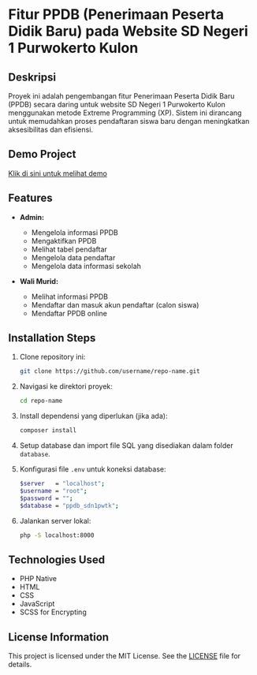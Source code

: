 # Fitur PPDB (Penerimaan Peserta Didik Baru) pada Website SD Negeri 1 Purwokerto Kulon

## Deskripsi
Proyek ini adalah pengembangan fitur Penerimaan Peserta Didik Baru (PPDB) secara daring untuk website SD Negeri 1 Purwokerto Kulon menggunakan metode Extreme Programming (XP). Sistem ini dirancang untuk memudahkan proses pendaftaran siswa baru dengan meningkatkan aksesibilitas dan efisiensi.

## Demo Project
[Klik di sini untuk melihat demo](https://ppdb.sdn1purwokertokulon.sch.id)

## Features
- **Admin:**
  - Mengelola informasi PPDB
  - Mengaktifkan PPDB
  - Melihat tabel pendaftar
  - Mengelola data pendaftar
  - Mengelola data informasi sekolah

- **Wali Murid:**
  - Melihat informasi PPDB
  - Mendaftar dan masuk akun pendaftar (calon siswa)
  - Mendaftar PPDB online

## Installation Steps
1. Clone repository ini:
    ```bash
    git clone https://github.com/username/repo-name.git
    ```
2. Navigasi ke direktori proyek:
    ```bash
    cd repo-name
    ```
3. Install dependensi yang diperlukan (jika ada):
    ```bash
    composer install
    ```
4. Setup database dan import file SQL yang disediakan dalam folder `database`.

5. Konfigurasi file `.env` untuk koneksi database:
    ```bash
    $server   = "localhost";
    $username = "root";
    $password = "";
    $database = "ppdb_sdn1pwtk";
    ```

6. Jalankan server lokal:
    ```bash
    php -S localhost:8000
    ```

## Technologies Used
- PHP Native
- HTML
- CSS
- JavaScript
- SCSS for Encrypting

## License Information
This project is licensed under the MIT License. See the [LICENSE](LICENSE) file for details.
